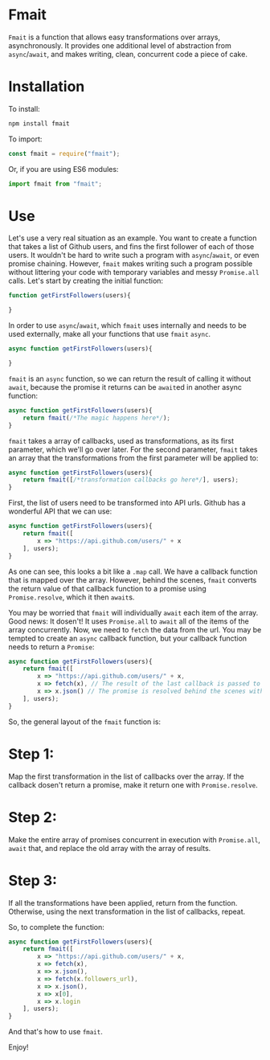 # Fmait 
`Fmait` is a function that allows easy transformations over arrays, asynchronously. It
provides one additional level of abstraction from `async`/`await`, and makes writing, clean,
concurrent code a piece of cake.
# Installation
To install:
```sh
npm install fmait
```
To import:
```js
const fmait = require("fmait");
```
Or, if you are using ES6 modules:
```js
import fmait from "fmait";
```
# Use
Let's use a very real situation as an example. You want to create a function that takes a list
of Github users, and fins the first follower of each of those users. It wouldn't be hard to 
write such a program with `async`/`await`, or even promise chaining. However, `fmait` makes writing such a program possible without littering your code with temporary variables and messy
`Promise.all` calls. Let's start by creating the initial function:
```js
function getFirstFollowers(users){

}
```
In order to use `async`/`await`, which `fmait` uses internally and needs to be used externally, make all your functions that use `fmait` `async`.
```js
async function getFirstFollowers(users){

}
```
`fmait` is an `async` function, so we can return the result of calling it without `await`, because the promise it returns can be `await`ed in another async function:
```js
async function getFirstFollowers(users){
    return fmait(/*The magic happens here*/);
}
```
`fmait` takes a array of callbacks, used as transformations, as its first parameter, which we'll go over later. For the second parameter, `fmait` takes an array that the transformations from the first parameter will be applied to:
```js
async function getFirstFollowers(users){
    return fmait([/*transformation callbacks go here*/], users);
}
```
First, the list of users need to be transformed into API urls. Github has a wonderful API that we can use:
```js
async function getFirstFollowers(users){
    return fmait([
        x => "https://api.github.com/users/" + x
    ], users);
}
```
As one can see, this looks a bit like a `.map` call. We have a callback function that is mapped over the array. However, behind the scenes, `fmait` converts the return value of that
callback function to a promise using `Promise.resolve`, which it then `await`s. 

You may be worried that `fmait` will individually `await` each item of the array. Good news: It dosen't! It uses `Promise.all` to `await` all of the items of the array concurrently. Now, we need to `fetch` the data from the url. You may be tempted to create an `async` callback function, but your callback function needs to return a `Promise`:
```js
async function getFirstFollowers(users){
    return fmait([
        x => "https://api.github.com/users/" + x,
        x => fetch(x), // The result of the last callback is passed to the next. This creates a pipeline of functions
        x => x.json() // The promise is resolved behind the scenes with await, allowing you to continue to the next transformation as if you had awaited the promise manually
    ], users);
}
```
So, the general layout of the `fmait` function is:

# Step 1:
Map the first transformation in the list of callbacks over the array. If the callback dosen't 
return a promise, make it return one with `Promise.resolve`.
# Step 2:
Make the entire array of promises concurrent in execution with `Promise.all`, `await` that, and replace the old array with the array of results.
# Step 3:
If all the transformations have been applied, return from the function. Otherwise, using the next transformation in the list of callbacks, repeat.

So, to complete the function:
```js
async function getFirstFollowers(users){
    return fmait([
        x => "https://api.github.com/users/" + x,
        x => fetch(x),
        x => x.json(),
        x => fetch(x.followers_url),
        x => x.json(),
        x => x[0],
        x => x.login
    ], users);
}
```
And that's how to use `fmait`.

Enjoy!
